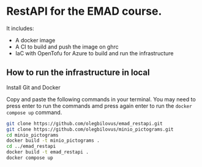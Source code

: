 # RestAPI for the EMAD course.

It includes:

- A docker image
- A CI to build and push the image on ghrc
- IaC with OpenTofu for Azure to build and run the infrastructure

## How to run the infrastructure in local

Install Git and Docker

Copy and paste the following commands in your terminal. 
You may need to press enter to run the commands amd press again enter to run the `docker compose up` command.
```bash
git clone https://github.com/olegbilovus/emad_restapi.git
git clone https://github.com/olegbilovus/minio_pictograms.git
cd minio_pictograms
docker build -t minio_pictograms .
cd ../emad_restapi
docker build -t emad_restapi .
docker compose up
```
